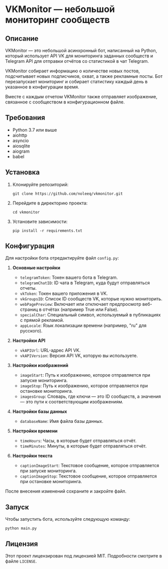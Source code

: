 # VKMonitor — небольшой мониторинг сообществ

## Описание

VKMonitor — это небольшой асинхронный бот, написанный на Python, который использует API VK для мониторинга заданных сообществ и Telegram API для отправки отчётов со статистикой в чат Telegram. 

VKMonitor собирает информацию о количестве новых постов, подсчитывает новых подписчиков, охват, а также рекламные посты. Бот перезапускает мониторинг и собирает статистику каждый день в указанное в конфигурации время.

Вместе с каждым отчетом VKMonitor также отправляет изображение, связанное с сообществом в конфигурационном файле.

## Требования

- Python 3.7 или выше
- aiohttp
- asyncio
- aiosqlite
- aiogram
- babel

## Установка

1. Клонируйте репозиторий:
    ```
    git clone https://github.com/noleeq/vkmonitor.git
    ```

2. Перейдите в директорию проекта:
    ```
    cd vkmonitor
    ```

3. Установите зависимости:
    ```
    pip install -r requirements.txt
    ```
    
## Конфигурация

Для настройки бота отредактируйте файл `config.py`:

1. **Основные настройки**
    - `telegramToken`: Токен вашего бота в Telegram.
    - `telegramChatID`: ID чата в Telegram, куда будут отправляться отчеты.
    - `vkToken`: Токен вашего приложения в VK.
    - `vkGroupsID`: Список ID сообществ VK, которые нужно мониторить.
    - `webPagePreview`: Включает или отключает предпросмотр веб-страниц в отчётах (например True или False).
    - `specialChar`: Специальный символ, используемый в публикациях с прямой рекламой.
    - `appLocale`: Язык локализации времени (например, "ru" для русского).

2. **Настройки API**
    - `vkAPIUrl`: URL-адрес API VK.
    - `vkAPIVersion`: Версия API VK, которую вы используете.

3. **Настройки изображений**
    - `imageStart`: Путь к изображению, которое отправляется при запуске мониторинга.
    - `imageStop`: Путь к изображению, которое отправляется при остановке мониторинга.
    - `imagesGroup`: Словарь, где ключи — это ID сообществ, а значения — это пути к соответствующим изображениям.

4. **Настройки базы данных**
    - `databaseName`: Имя файла базы данных.

5. **Настройки времени**
    - `timeHours`: Часы, в которые будет отправляться отчёт.
    - `timeMinutes`: Минуты, в которые будет отправляться отчёт.

6. **Настройки текста**
    - `captionImageStart`: Текстовое сообщение, которое отправляется при запуске мониторинга.
    - `captionImageStop`: Текстовое сообщение, которое отправляется при остановке мониторинга.

После внесения изменений сохраните и закройте файл. 

## Запуск

Чтобы запустить бота, используйте следующую команду:

```
python main.py
```

## Лицензия

Этот проект лицензирован под лицензией MIT. Подробности смотрите в файле `LICENSE`.
